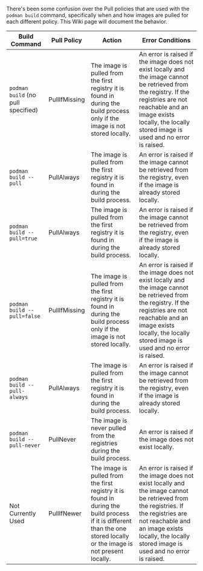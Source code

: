 There's been some confusion over the Pull policies that are used with the `podman build` command, specifically when and how images are pulled for each different policy.  This Wiki page will document the behavior.

| Build Command                      | Pull Policy      | Action            |  Error Conditions |
|------------------------------------|------------------|-------------------|-------------------|
| `podman build` (no pull specified) | PullIfMissing    | The image is pulled from the first registry it is found in during the build process only if the image is not stored locally. | An error is raised if the image does not exist locally and the image cannot be retrieved from the registry. If the registries are not reachable and an image exists locally, the locally stored image is used and no error is raised. |
| `podman build --pull`              | PullAlways       | The image is pulled from the first registry it is found in during the build process. | An error is raised if the image cannot be retrieved from the registry, even if the image is already stored locally. |
| `podman build --pull=true`         | PullAlways       | The image is pulled from the first registry it is found in during the build process. | An error is raised if the image cannot be retrieved from the registry, even if the image is already stored locally. |
| `podman build --pull=false`        | PullIfMissing    | The image is pulled from the first registry it is found in during the build process only if the image is not stored locally. | An error is raised if the image does not exist locally and the image cannot be retrieved from the registry. If the registries are not reachable and an image exists locally, the locally stored image is used and no error is raised. |
| `podman build --pull-always`       | PullAlways       | The image is pulled from the first registry it is found in during the build process. | An error is raised if the image cannot be retrieved from the registry, even if the image is already stored locally. |
| `podman build --pull-never`        | PullNever        | The image is never pulled from the registries during the build process. | An error is raised if the image does not exist locally. |
| Not Currently Used                 | PullIfNewer      | The image is pulled from the first registry it is found in during the build process if it is different than the one stored locally or the image is not present locally. | An error is raised if the image does not exist locally and the image cannot be retrieved from the registries.  If the registries are not reachable and an image exists locally, the locally stored image is used and no error is raised. |
